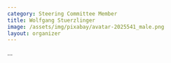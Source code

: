```yaml
---
category: Steering Committee Member
title: Wolfgang Stuerzlinger
image: /assets/img/pixabay/avatar-2025541_male.png
layout: organizer
---
```


...
